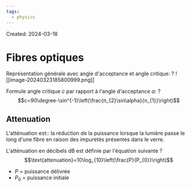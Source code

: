 ```yaml
---
tags:
  - physics
---
```

Created: 2024-03-18

# Fibres optiques

Représentation générale avec angle d'acceptance et angle critique:
?
![[image-20240323185800999.png]]
<!--SR:!2024-04-06,9,250-->


Formule angle critique $c$ par rapport à l'angle d'acceptance $\alpha$:
?
$$c=90\degree-\sin^{-1}\left(\frac{n_{2}\sin\alpha}{n_{1}}\right)$$
<!--SR:!2024-04-10,5,170-->

## Attenuation
L'atténuation est:: la réduction de la puissance lorsque la lumière passe le long d'une fibre en raison des impuretés présentes dans le verre.
<!--SR:!2024-04-09,6,170-->

L'atténuation en décibels $\text{dB}$ est définie par l'équation suivante
?
$$\text{attenuation}=10\log_{10}\left(\frac{P}{P_{0}}\right)$$
- $P$ = puissance délivrée
- $P_{0}$ = puissance initiale
<!--SR:!2024-04-25,20,250-->

